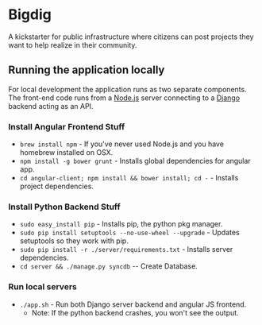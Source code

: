 # Bigdig

A kickstarter for public infrastructure where citizens can post projects they want to help realize in their community.

## Running the application locally

For local development the application runs as two separate components. The front-end code runs from a [Node.js](http://nodejs.org/) server connecting to a [Django](https://www.djangoproject.com/) backend acting as an API.

### Install Angular Frontend Stuff

 * `brew install npm` - If you've never used Node.js and you have homebrew installed on OSX.
 * `npm install -g bower grunt` - Installs global dependencies for angular app.
 * `cd angular-client; npm install && bower install; cd -` - Installs project dependencies.

### Install Python Backend Stuff

 * `sudo easy_install pip` - Installs pip, the python pkg manager.
 * `sudo pip install setuptools --no-use-wheel --upgrade` - Updates setuptools so they work with pip.
 * `sudo pip install -r ./server/requirements.txt` - Installs server dependencies.
 * `cd server && ./manage.py syncdb` -- Create Database.

### Run local servers

 * `./app.sh` - Run both Django server backend and angular JS frontend.
   * Note: If the python backend crashes, you won't see the output.
